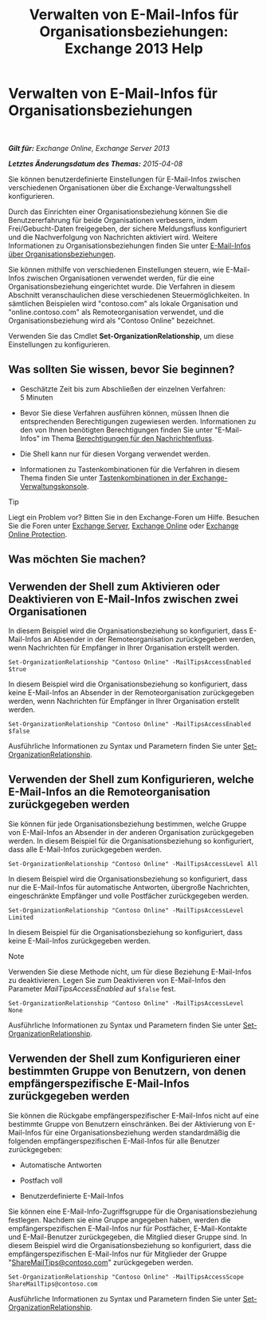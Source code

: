 ﻿---
title: 'Verwalten von E-Mail-Infos für Organisationsbeziehungen: Exchange 2013 Help'
TOCTitle: Verwalten von E-Mail-Infos für Organisationsbeziehungen
ms:assetid: 6e6b48ef-c41c-47ad-8063-66901765c2a5
ms:mtpsurl: https://technet.microsoft.com/de-de/library/JJ649324(v=EXCHG.150)
ms:contentKeyID: 50475914
ms.date: 04/24/2018
mtps_version: v=EXCHG.150
ms.translationtype: HT
---

# Verwalten von E-Mail-Infos für Organisationsbeziehungen

 

_**Gilt für:** Exchange Online, Exchange Server 2013_

_**Letztes Änderungsdatum des Themas:** 2015-04-08_

Sie können benutzerdefinierte Einstellungen für E-Mail-Infos zwischen verschiedenen Organisationen über die Exchange-Verwaltungsshell konfigurieren.

Durch das Einrichten einer Organisationsbeziehung können Sie die Benutzererfahrung für beide Organisationen verbessern, indem Frei/Gebucht-Daten freigegeben, der sichere Meldungsfluss konfiguriert und die Nachverfolgung von Nachrichten aktiviert wird. Weitere Informationen zu Organisationsbeziehungen finden Sie unter [E-Mail-Infos über Organisationsbeziehungen](mailtips-over-organization-relationships-exchange-2013-help.md).

Sie können mithilfe von verschiedenen Einstellungen steuern, wie E-Mail-Infos zwischen Organisationen verwendet werden, für die eine Organisationsbeziehung eingerichtet wurde. Die Verfahren in diesem Abschnitt veranschaulichen diese verschiedenen Steuermöglichkeiten. In sämtlichen Beispielen wird "contoso.com" als lokale Organisation und "online.contoso.com" als Remoteorganisation verwendet, und die Organisationsbeziehung wird als "Contoso Online" bezeichnet.

Verwenden Sie das Cmdlet **Set-OrganizationRelationship**, um diese Einstellungen zu konfigurieren.

## Was sollten Sie wissen, bevor Sie beginnen?

  - Geschätzte Zeit bis zum Abschließen der einzelnen Verfahren: 5 Minuten

  - Bevor Sie diese Verfahren ausführen können, müssen Ihnen die entsprechenden Berechtigungen zugewiesen werden. Informationen zu den von Ihnen benötigten Berechtigungen finden Sie unter "E-Mail-Infos" im Thema [Berechtigungen für den Nachrichtenfluss](mail-flow-permissions-exchange-2013-help.md).

  - Die Shell kann nur für diesen Vorgang verwendet werden.

  - Informationen zu Tastenkombinationen für die Verfahren in diesem Thema finden Sie unter [Tastenkombinationen in der Exchange-Verwaltungskonsole](keyboard-shortcuts-in-the-exchange-admin-center-exchange-online-protection-help.md).


> [!TIP]
> Liegt ein Problem vor? Bitten Sie in den Exchange-Foren um Hilfe. Besuchen Sie die Foren unter <A href="https://go.microsoft.com/fwlink/p/?linkid=60612">Exchange Server</A>, <A href="https://go.microsoft.com/fwlink/p/?linkid=267542">Exchange Online</A> oder <A href="https://go.microsoft.com/fwlink/p/?linkid=285351">Exchange Online Protection</A>.



## Was möchten Sie machen?

## Verwenden der Shell zum Aktivieren oder Deaktivieren von E-Mail-Infos zwischen zwei Organisationen

In diesem Beispiel wird die Organisationsbeziehung so konfiguriert, dass E-Mail-Infos an Absender in der Remoteorganisation zurückgegeben werden, wenn Nachrichten für Empfänger in Ihrer Organisation erstellt werden.

    Set-OrganizationRelationship "Contoso Online" -MailTipsAccessEnabled $true

In diesem Beispiel wird die Organisationsbeziehung so konfiguriert, dass keine E-Mail-Infos an Absender in der Remoteorganisation zurückgegeben werden, wenn Nachrichten für Empfänger in Ihrer Organisation erstellt werden.

    Set-OrganizationRelationship "Contoso Online" -MailTipsAccessEnabled $false

Ausführliche Informationen zu Syntax und Parametern finden Sie unter [Set-OrganizationRelationship](https://technet.microsoft.com/de-de/library/ee332326\(v=exchg.150\)).

## Verwenden der Shell zum Konfigurieren, welche E-Mail-Infos an die Remoteorganisation zurückgegeben werden

Sie können für jede Organisationsbeziehung bestimmen, welche Gruppe von E-Mail-Infos an Absender in der anderen Organisation zurückgegeben werden. In diesem Beispiel für die Organisationsbeziehung so konfiguriert, dass alle E-Mail-Infos zurückgegeben werden.

    Set-OrganizationRelationship "Contoso Online" -MailTipsAccessLevel All

In diesem Beispiel wird die Organisationsbeziehung so konfiguriert, dass nur die E-Mail-Infos für automatische Antworten, übergroße Nachrichten, eingeschränkte Empfänger und volle Postfächer zurückgegeben werden.

    Set-OrganizationRelationship "Contoso Online" -MailTipsAccessLevel Limited

In diesem Beispiel für die Organisationsbeziehung so konfiguriert, dass keine E-Mail-Infos zurückgegeben werden.


> [!NOTE]
> Verwenden Sie diese Methode nicht, um für diese Beziehung E-Mail-Infos zu deaktivieren. Legen Sie zum Deaktivieren von E-Mail-Infos den Parameter <EM>MailTipsAccessEnabled</EM> auf <CODE>$false</CODE> fest.



    Set-OrganizationRelationship "Contoso Online" -MailTipsAccessLevel None

Ausführliche Informationen zu Syntax und Parametern finden Sie unter [Set-OrganizationRelationship](https://technet.microsoft.com/de-de/library/ee332326\(v=exchg.150\)).

## Verwenden der Shell zum Konfigurieren einer bestimmten Gruppe von Benutzern, von denen empfängerspezifische E-Mail-Infos zurückgegeben werden

Sie können die Rückgabe empfängerspezifischer E-Mail-Infos nicht auf eine bestimmte Gruppe von Benutzern einschränken. Bei der Aktivierung von E-Mail-Infos für eine Organisationsbeziehung werden standardmäßig die folgenden empfängerspezifischen E-Mail-Infos für alle Benutzer zurückgegeben:

  - Automatische Antworten

  - Postfach voll

  - Benutzerdefinierte E-Mail-Infos

Sie können eine E-Mail-Info-Zugriffsgruppe für die Organisationsbeziehung festlegen. Nachdem sie eine Gruppe angegeben haben, werden die empfängerspezifischen E-Mail-Infos nur für Postfächer, E-Mail-Kontakte und E-Mail-Benutzer zurückgegeben, die Mitglied dieser Gruppe sind. In diesem Beispiel wird die Organisationsbeziehung so konfiguriert, dass die empfängerspezifischen E-Mail-Infos nur für Mitglieder der Gruppe "ShareMailTips@contoso.com" zurückgegeben werden.

    Set-OrganizationRelationship "Contoso Online" -MailTipsAccessScope ShareMailTips@contoso.com

Ausführliche Informationen zu Syntax und Parametern finden Sie unter [Set-OrganizationRelationship](https://technet.microsoft.com/de-de/library/ee332326\(v=exchg.150\)).

